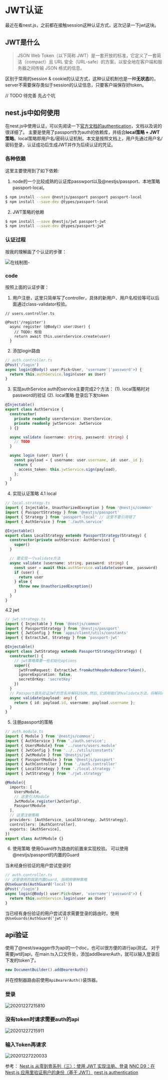 # JWT认证
最近在看nest.js，之前都在接触session这种认证方式，这次记录一下jwt这块。
## JWT是什么
> JSON Web Token（以下简称 JWT）是一套开放的标准，它定义了一套简洁（compact）且 URL 安全（URL-safe）的方案，以安全地在客户端和服务器之间传输 JSON 格式的信息。

区别于常用的session & cookie的认证方式，这种认证机制也是一种**无状态**的，server不需要保存类似于session的认证信息，只要客户端保存好token。

// TODO 待完善 先占个坑

## nest.js中如何使用

在nest.js中使用认证，可以先阅读一下[官方文档的authentication](https://docs.nestjs.com/security/authentication)，文档以及说的很详细了。
主要是使用了passport作为auth的依赖库，并结合**local策略 + JWT策略**。local策略即用户名/密码认证机制。本文是按照文档上，用户先通过用户名/密码登录，认证成功后生成JWT并作为后续认证的凭证。

### 各种依赖
这里主要使用到了如下依赖:
1. node的一个比较成熟的认证库passwport以及@nestjs/passport、本地策略passport-local。
```bash
$ npm install --save @nestjs/passport passport passport-local
$ npm install --save-dev @types/passport-local
```
2. JWT策略的依赖
```bash
$ npm install --save @nestjs/jwt passport-jwt
$ npm install --save-dev @types/passport-jwt
```

### 认证过程
按我的理解画了个认证的步骤：

![在线制图-](https://image-1254278777.cos.ap-guangzhou.myqcloud.com/blog/在线制图-.png)

### code
按照上面的认证步骤：
1. 用户注册，这里只简单写了controller，具体的新用户、用户名校验等可以后面通过class-validator校验。
```
// users.controller.ts

@Post('/register')
  async register (@Body() user:User) {
    // TODO: 校验
    return await this.usersService.create(user)
  }
```

2. 添加login路由
```js
// auth.controller.ts
@Post('/login')
async login(@Body() user:Pick<User, 'username'|'password'>) {
  return this.authService.login(user as User)
}
```

3. 实现authService
auth的service主要完成2个方法：
(1). local策略时对password的验证
(2). local策略 登录后下发token
```ts
@Injectable()
export class AuthService {
  constructor(
    private readonly usersService: UsersService,
    private readonly jwtService: JwtService
  ) {}

  async validate (username: string, password: string) {
    // TODO
  }

  async login (user: User) {
    const payload = { username: user.username, id: user._id };
    return {
      access_token: this.jwtService.sign(payload),
    };
  }
}
```

4. 实现认证策略
4.1 local
```ts
// local.strategy.ts
import { Injectable, UnauthorizedException } from '@nestjs/common'
import { PassportStrategy } from '@nestjs/passport'
import { Strategy } from 'passport-local' // 这里不要引用错了
import { AuthService } from './auth.service'

@Injectable()
export class LocalStrategy extends PassportStrategy(Strategy) {
  constructor(private authService: AuthService) {
    super()
  }

  // 要实现一个validate方法
  async validate (username: string, password: string) {
    const user = await this.authService.validate(username, password)
    if (user) {
      return user
    } else {
      throw new UnauthorizedException()
    }
  }
}
```

4.2 jwt
```ts
// jwt.strategy.ts
import { Injectable } from '@nestjs/common'
import { PassportStrategy } from '@nestjs/passport'
import { JwtConfig } from 'apps/client/utils/constants'
import { ExtractJwt, Strategy } from 'passport-jwt'

@Injectable()
export class JwtStrategy extends PassportStrategy(Strategy) {
  constructor() {
    // jwt策略需要一些初始化options
    super({
      jwtFromRequest: ExtractJwt.fromAuthHeaderAsBearerToken(),
      ignoreExpiration: false,
      secretOrKey: 'secretKey'
    })
  }
  // Passport首先验证JWT的签名并解码JSON,然后,它调用我们的validate方法，将解码后的JSON作为其单个参数传递。并且，基于validate方法的返回值构建一个用户对象，并将其作为属性附加到Request对象上。
  async validate(payload: any) {
    return { id: payload.id, username: payload.username };
  }
}
```

5. 注册passport的策略
```ts
// auth.module.ts
import { Module } from '@nestjs/common';
import { AuthService } from './auth.service';
import { UsersModule} from '../users/users.module'
import { JwtConfig } from '../../utils/constants'
import { JwtModule } from '@nestjs/jwt'
import { PassportModule } from '@nestjs/passport'
import { AuthController } from './auth.controller'
import { LocalStrategy } from './local.strategy '
import { JwtStrategy } from './jwt.strategy'

@Module({
  imports: [
    UsersModule,
    // 这里引入Module
    JwtModule.register(JwtConfig),
    PassportModule
  ],
  // 这里注册策略
  providers: [AuthService, LocalStrategy, JwtStrategy],
  controllers: [AuthController],
  exports: [AuthService],
})
export class AuthModule {}
```

6. 使用策略
使用Guard作为路由的前置来实现校验。
可以使用@nestjs/passport的内置的Guard

当未经身份验证的用户尝试登录时
```ts
// auth.controller.ts
// 这里使用的就是内置Guard, 指明用哪种策略
@UseGuards(AuthGuard('local'))
@Post('/login')
async login(@Body() user:Pick<User, 'username'|'password'>) {
  return this.authService.login(user as User)
}
```

当已经有身份验证的用户尝试请求需要登录的路由时，使用```@UseGuards(AuthGuard('jwt'))```

## api验证
使用了@nest/swagger作为api的一个doc，也可以很方便的进行api测试。
对于需要jwt的api，在main.ts入口文件处，添加addBearerAuth，就可以输入登录后下发的token了。
```ts
new DocumentBuilder().addBearerAuth()
```
并在控制器路由前使用```ApiBearerAuth()```装饰器。

### 登录
![20201227215810](https://image-1254278777.cos.ap-guangzhou.myqcloud.com/blog/20201227215810.png)

### 没有token时请求需要auth的api
![20201227215911](https://image-1254278777.cos.ap-guangzhou.myqcloud.com/blog/20201227215911.png)

### 输入Token再请求
![20201227220033](https://image-1254278777.cos.ap-guangzhou.myqcloud.com/blog/20201227220033.png)

参考：
[Nest.js 从零到壹系列（三）：使用 JWT 实现注册、登录](https://juejin.cn/post/6844904097317912584)
[NNC D9：在 Nest.js 应用里验证用户的身份（基于 JWT）](https://ninghao.net/blog/7323)
[nest.js authentication](https://docs.nestjs.com/security/authentication)